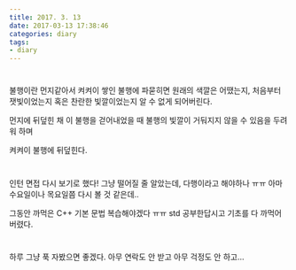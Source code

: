 ```yaml
---
title: 2017. 3. 13
date: 2017-03-13 17:38:46
categories: diary
tags:
- diary
---
```


#

불행이란 먼지같아서
켜켜이 쌓인 불행에 파묻히면
원래의 색깔은 어땠는지,
처음부터 잿빛이었는지 혹은
찬란한 빛깔이었는지
알 수 없게 되어버린다.

먼지에 뒤덮힌 채
이 불행을 걷어내었을 때
불행의 빛깔이 거둬지지 않을 수 있음을 두려워 하며

켜켜이
불행에 뒤덮힌다.

<!-- more -->
#

인턴 면접 다시 보기로 했다!
그냥 떨어질 줄 알았는데, 다행이라고 해야하나 ㅠㅠ
아마 수요일이나 목요일쯤 다시 볼 것 같은데..

그동안 까먹은 C++ 기본 문법 복습해야겠다 ㅠㅠ
std 공부한답시고 기초를 다 까먹어버렸다.


#

하루 그냥 푹 자봤으면 좋겠다.
아무 연락도 안 받고 아무 걱정도 안 하고...
